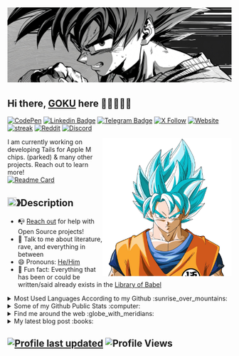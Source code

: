 ## <a href="https://ultrainstinct0x.github.io"><img src="https://github.com/ultrainstinct0x/ultrainstinct0x/blob/main/etc/header.jpg?raw=true"/></a>

## Hi there, [GOKU](https://ultrainstinct0x.github.io) here 👋🏼👨🏻🌈

<!-- [![Gmail Badge](https://img.shields.io/badge/-ultrainstinct0x@gmail.com-c14438?style=flat&logo=Gmail&logoColor=white)](mailto:ultrainstinct0x@gmail.com "Connect via Email") -->
[![CodePen](https://img.shields.io/badge/CodePen-Profile-blue?logo=codepen)](https://codepen.io/ultrainstinct0x)
[![Linkedin Badge](https://img.shields.io/badge/-Gokhan%20Guney-0072b1?style=flat&logo=Linkedin&logoColor=white)](https://www.linkedin.com/in/gokhansarapevi/ "Connect on LinkedIn")
[![Telegram Badge](https://img.shields.io/badge/-@dball_goku-0088CC?style=flat&logo=Telegram&logoColor=white)](https://t.me/dball_goku "Contact on Telegram")
[![X Follow](https://img.shields.io/twitter/follow/0xultrainstinct?style=flat&logo=X&logoColor=white&color=%2300000)](https://twitter.com/intent/follow?screen_name=0xultrainstinct "Follow on Twitter")
[![Website](https://img.shields.io/website-up-down-green-red/http/shields.io.svg)](https://ultrainstinct0x.github.io)
[![streak](https://codeium.com/badges/v2/user/0xultrainstinct/streak)](https://codeium.com/profile/0xultrainstinct)
[![Reddit](https://img.shields.io/badge/Reddit-FF4500?logo=reddit&logoColor=white)](https://www.reddit.com/user/ultrainstinct0x) 
[![Discord](https://img.shields.io/badge/Discord-%235865F2.svg?&logo=discord&logoColor=white)](https://discord.gg/TKrvYJjHHw)

<a href="https://ultrainstinct0x.github.io"><img src="https://github.com/UltraInstinct0x/ultraInstinct0x/blob/main/etc/Goku%20Dragon.png?raw=true" align="right" height="310" /></a>

I am currently working on developing Tails for Apple M chips. (parked) & many other projects. Reach out to learn more! 
<br>
[![Readme Card](https://github-readme-stats.vercel.app/api/pin/?username=ultrainstinct0x&repo=Claude-AI-Prompt-Protocol&theme=tokyonight)](https://github.com/ultrainstinct0x/Claude-AI-Prompt-Protocol)
<br>
## <img src="https://cdn.discordapp.com/emojis/859424401186095114.png" width="20px" height="20px">》Description 

- 📭 [Reach out](#hi-there-GOKU-here-) for help with Open Source projects!
- 💬 Talk to me about literature, rave, and everything in between
- 😄 Pronouns: [He/Him](https://www.mypronouns.org/he-him)
- 👾 Fun fact: Everything that has been or could be written/said already exists in the [Library of Babel](https://libraryofbabel.info/)

<details>
  <summary>Most Used Languages According to my Github :sunrise_over_mountains: </summary>
  
  <a href="https://ultrainstinct0x.github.io"><img src="https://github.com/ultrainstinct0x/ultrainstinct0x/blob/main/etc/Goku%20Green.png?raw=true" align="right" height="240" /></a>
  
  ![Top Langs](https://github-readme-stats.vercel.app/api/top-langs/?username=ultrainstinct0x&theme=tokyonight)

  ----
</details>

<details>
  <summary>Some of my Github Public Stats :computer:</summary>
  
  <a href="https://ultrainstinct0x.github.io"><img src="https://github.com/ultrainstinct0x/ultrainstinct0x/blob/main/etc/goku-super-saiyan.png?raw=true" align="right" height="240" /></a>
  <br /> 
  [![My Github Stats](https://github-readme-stats-git-masterrstaa-rickstaa.vercel.app/api?username=ultrainstinct0x&show_icons=true&title_color=fff&icon_color=79ff97&text_color=9f9f9f&bg_color=151515)](https://github.com/ultrainstinct0x)
  ----
  
</details>

<details>
  <a href="https://ultrainstinct0x.github.io"><img src="https://github.com/ultrainstinct0x/ultrainstinct0x/blob/main/etc/Goku-preview.png?raw=true" align="right" height="290" /></a>
  <br /> 
  <summary>Find me around the web :globe_with_meridians:</summary>
 <br /> 
  
[![DEV Badge](https://img.shields.io/badge/-gokhanguney-0A0A0A?style=flat&logo=dev.to&logoColor=white)](https://dev.to/gokhansarapevi)
[![StackOverflow Badge](https://img.shields.io/badge/-gokhanguney-FE7A16?style=flat&logo=Stack%20Overflow&logoColor=white&)](https://stackoverflow.com/users/20094769/g%c3%b6khan-g%c3%bcney?tab=profile)
[![Instagram Badge](https://img.shields.io/badge/-Instagram-C13584?style=flat&logo=Instagram&logoColor=white)](https://www.instagram.com/gokhansarapevi/ "Follow on Instagram")
[![Reddit Badge](https://img.shields.io/badge/-u/gokhansarapevi-FF4500?style=flat&logo=Reddit&logoColor=white)](https://www.reddit.com/user/gokhansarapevi/ "Find on Reddit")

</details>

<details>
  <summary>My latest blog post :books:</summary>
<br /> 
  
[![Gokhan Guney Medium](https://github-readme-medium.vercel.app/?username=gokhanguney)](https://medium.com/@gokhanguney)

</details>


[![Profile last updated](https://img.shields.io/github/last-commit/gokhansarapevi/gokhansarapevi/main?label=Last%20updated&style=flat)](https://github.com/gokhansarapevi/gokhansarapevi/commits)
![Profile Views](https://komarev.com/ghpvc/?username=gokhansarapevi&color=blue)
----
